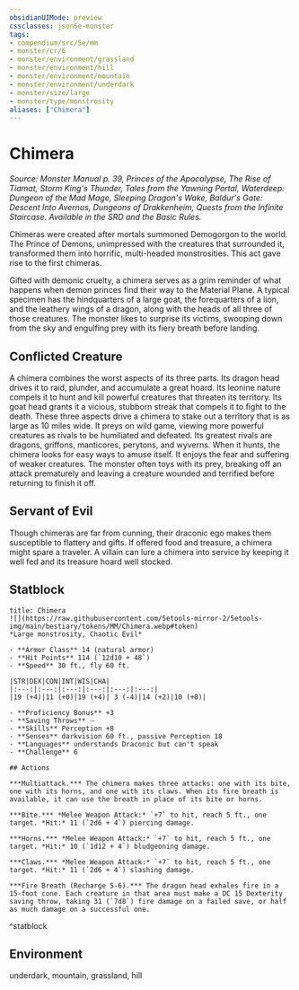 ```yaml
---
obsidianUIMode: preview
cssclasses: json5e-monster
tags:
- compendium/src/5e/mm
- monster/cr/6
- monster/environment/grassland
- monster/environment/hill
- monster/environment/mountain
- monster/environment/underdark
- monster/size/large
- monster/type/monstrosity
aliases: ["Chimera"]
---
```

# Chimera
*Source: Monster Manual p. 39, Princes of the Apocalypse, The Rise of Tiamat, Storm King's Thunder, Tales from the Yawning Portal, Waterdeep: Dungeon of the Mad Mage, Sleeping Dragon's Wake, Baldur's Gate: Descent Into Avernus, Dungeons of Drakkenheim, Quests from the Infinite Staircase. Available in the SRD and the Basic Rules.*  

Chimeras were created after mortals summoned Demogorgon to the world. The Prince of Demons, unimpressed with the creatures that surrounded it, transformed them into horrific, multi-headed monstrosities. This act gave rise to the first chimeras.

Gifted with demonic cruelty, a chimera serves as a grim reminder of what happens when demon princes find their way to the Material Plane. A typical specimen has the hindquarters of a large goat, the forequarters of a lion, and the leathery wings of a dragon, along with the heads of all three of those creatures. The monster likes to surprise its victims, swooping down from the sky and engulfing prey with its fiery breath before landing.

## Conflicted Creature

A chimera combines the worst aspects of its three parts. Its dragon head drives it to raid, plunder, and accumulate a great hoard. Its leonine nature compels it to hunt and kill powerful creatures that threaten its territory. Its goat head grants it a vicious, stubborn streak that compels it to fight to the death. These three aspects drive a chimera to stake out a territory that is as large as 10 miles wide. It preys on wild game, viewing more powerful creatures as rivals to be humiliated and defeated. Its greatest rivals are dragons, griffons, manticores, perytons, and wyverns. When it hunts, the chimera looks for easy ways to amuse itself. It enjoys the fear and suffering of weaker creatures. The monster often toys with its prey, breaking off an attack prematurely and leaving a creature wounded and terrified before returning to finish it off.

## Servant of Evil

Though chimeras are far from cunning, their draconic ego makes them susceptible to flattery and gifts. If offered food and treasure, a chimera might spare a traveler. A villain can lure a chimera into service by keeping it well fed and its treasure hoard well stocked.

## Statblock

```ad-statblock
title: Chimera
![](https://raw.githubusercontent.com/5etools-mirror-2/5etools-img/main/bestiary/tokens/MM/Chimera.webp#token)
*Large monstrosity, Chaotic Evil*

- **Armor Class** 14 (natural armor)
- **Hit Points** 114 (`12d10 + 48`)
- **Speed** 30 ft., fly 60 ft.

|STR|DEX|CON|INT|WIS|CHA|
|:---:|:---:|:---:|:---:|:---:|:---:|
|19 (+4)|11 (+0)|19 (+4)| 3 (-4)|14 (+2)|10 (+0)|

- **Proficiency Bonus** +3
- **Saving Throws** ⏤
- **Skills** Perception +8
- **Senses** darkvision 60 ft., passive Perception 18
- **Languages** understands Draconic but can't speak
- **Challenge** 6

## Actions

***Multiattack.*** The chimera makes three attacks: one with its bite, one with its horns, and one with its claws. When its fire breath is available, it can use the breath in place of its bite or horns.

***Bite.*** *Melee Weapon Attack:* `+7` to hit, reach 5 ft., one target. *Hit:* 11 (`2d6 + 4`) piercing damage.

***Horns.*** *Melee Weapon Attack:* `+7` to hit, reach 5 ft., one target. *Hit:* 10 (`1d12 + 4`) bludgeoning damage.

***Claws.*** *Melee Weapon Attack:* `+7` to hit, reach 5 ft., one target. *Hit:* 11 (`2d6 + 4`) slashing damage.

***Fire Breath (Recharge 5-6).*** The dragon head exhales fire in a 15-foot cone. Each creature in that area must make a DC 15 Dexterity saving throw, taking 31 (`7d8`) fire damage on a failed save, or half as much damage on a successful one.
```
^statblock

## Environment

underdark, mountain, grassland, hill